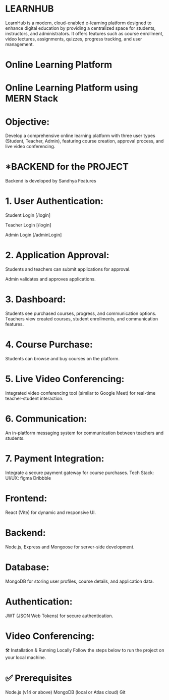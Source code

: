 # LEARNHUB
LearnHub is a modern, cloud-enabled e-learning platform designed to enhance digital education by providing a centralized space for students, instructors, and administrators. It offers features such as course enrollment, video lectures, assignments, quizzes, progress tracking, and user management.

# Online Learning Platform
# Online Learning Platform using MERN Stack
# Objective:
Develop a comprehensive online learning platform with three user types (Student, Teacher, Admin), featuring course creation, approval process, and live video conferencing.

# *BACKEND for the PROJECT
Backend is developed by Sandhya Features

# 1. User Authentication:
Student Login [/login]

Teacher Login [/login]

Admin Login [/adminLogin]

# 2. Application Approval:
Students and teachers can submit applications for approval.

Admin validates and approves applications.

# 3. Dashboard:
Students see purchased courses, progress, and communication options. Teachers view created courses, student enrollments, and communication features.

# 4. Course Purchase:
Students can browse and buy courses on the platform.

# 5. Live Video Conferencing:
Integrated video conferencing tool (similar to Google Meet) for real-time teacher-student interaction.

# 6. Communication:
An in-platform messaging system for communication between teachers and students.

# 7. Payment Integration:
Integrate a secure payment gateway for course purchases. Tech Stack: UI/UX: figma Dribbble

# Frontend:
React (Vite) for dynamic and responsive UI.

# Backend:
Node.js, Express and Mongoose for server-side development.

# Database:
MongoDB for storing user profiles, course details, and application data.

# Authentication:
JWT (JSON Web Tokens) for secure authentication.

# Video Conferencing:
🛠️ Installation & Running Locally Follow the steps below to run the project on your local machine.

# ✅ Prerequisites
Node.js (v14 or above) MongoDB (local or Atlas cloud) Git
